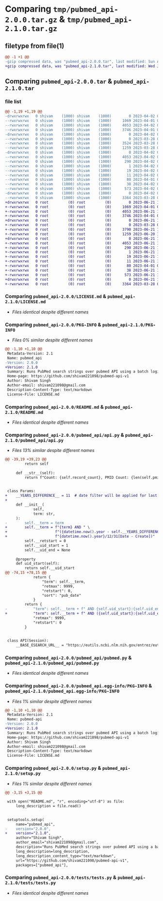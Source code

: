 # Comparing `tmp/pubmed_api-2.0.0.tar.gz` & `tmp/pubmed_api-2.1.0.tar.gz`

## filetype from file(1)

```diff
@@ -1 +1 @@
-gzip compressed data, was "pubmed_api-2.0.0.tar", last modified: Sun Apr  2 06:30:26 2023, max compression
+gzip compressed data, was "pubmed_api-2.1.0.tar", last modified: Wed Jun 21 11:27:26 2023, max compression
```

## Comparing `pubmed_api-2.0.0.tar` & `pubmed_api-2.1.0.tar`

### file list

```diff
@@ -1,19 +1,19 @@
-drwxrwxrwx   0 shivam    (1000) shivam    (1000)        0 2023-04-02 06:30:26.807339 pubmed_api-2.0.0/
--rwxrwxrwx   0 shivam    (1000) shivam    (1000)     1069 2023-04-01 05:58:28.000000 pubmed_api-2.0.0/LICENSE.md
--rwxrwxrwx   0 shivam    (1000) shivam    (1000)     4053 2023-04-02 06:30:26.806981 pubmed_api-2.0.0/PKG-INFO
--rwxrwxrwx   0 shivam    (1000) shivam    (1000)     3746 2023-04-01 05:31:37.000000 pubmed_api-2.0.0/README.md
-drwxrwxrwx   0 shivam    (1000) shivam    (1000)        0 2023-04-02 06:30:26.775919 pubmed_api-2.0.0/pubmed_api/
--rwxrwxrwx   0 shivam    (1000) shivam    (1000)        0 2023-03-28 06:54:15.000000 pubmed_api-2.0.0/pubmed_api/__init__.py
--rwxrwxrwx   0 shivam    (1000) shivam    (1000)     3524 2023-03-28 07:53:50.000000 pubmed_api-2.0.0/pubmed_api/api.py
--rwxrwxrwx   0 shivam    (1000) shivam    (1000)     1259 2023-03-28 07:53:50.000000 pubmed_api-2.0.0/pubmed_api/pubmed.py
-drwxrwxrwx   0 shivam    (1000) shivam    (1000)        0 2023-04-02 06:30:26.805956 pubmed_api-2.0.0/pubmed_api.egg-info/
--rwxrwxrwx   0 shivam    (1000) shivam    (1000)     4053 2023-04-02 06:30:26.000000 pubmed_api-2.0.0/pubmed_api.egg-info/PKG-INFO
--rwxrwxrwx   0 shivam    (1000) shivam    (1000)      290 2023-04-02 06:30:26.000000 pubmed_api-2.0.0/pubmed_api.egg-info/SOURCES.txt
--rwxrwxrwx   0 shivam    (1000) shivam    (1000)        1 2023-04-02 06:30:26.000000 pubmed_api-2.0.0/pubmed_api.egg-info/dependency_links.txt
--rwxrwxrwx   0 shivam    (1000) shivam    (1000)       19 2023-04-02 06:30:26.000000 pubmed_api-2.0.0/pubmed_api.egg-info/requires.txt
--rwxrwxrwx   0 shivam    (1000) shivam    (1000)       11 2023-04-02 06:30:26.000000 pubmed_api-2.0.0/pubmed_api.egg-info/top_level.txt
--rwxrwxrwx   0 shivam    (1000) shivam    (1000)       80 2023-04-01 05:50:02.000000 pubmed_api-2.0.0/pyproject.toml
--rwxrwxrwx   0 shivam    (1000) shivam    (1000)       38 2023-04-02 06:30:26.807429 pubmed_api-2.0.0/setup.cfg
--rwxrwxrwx   0 shivam    (1000) shivam    (1000)      573 2023-04-02 06:30:08.000000 pubmed_api-2.0.0/setup.py
-drwxrwxrwx   0 shivam    (1000) shivam    (1000)        0 2023-04-02 06:30:26.806450 pubmed_api-2.0.0/tests/
--rwxrwxrwx   0 shivam    (1000) shivam    (1000)     3364 2023-03-28 08:09:22.000000 pubmed_api-2.0.0/tests/tests.py
+drwxrwxrwx   0 root         (0) root         (0)        0 2023-06-21 11:27:26.858010 pubmed_api-2.1.0/
+-rwxrwxrwx   0 root         (0) root         (0)     1069 2023-04-01 05:58:28.000000 pubmed_api-2.1.0/LICENSE.md
+-rwxrwxrwx   0 root         (0) root         (0)     4053 2023-06-21 11:27:26.857751 pubmed_api-2.1.0/PKG-INFO
+-rwxrwxrwx   0 root         (0) root         (0)     3746 2023-04-01 05:31:37.000000 pubmed_api-2.1.0/README.md
+drwxrwxrwx   0 root         (0) root         (0)        0 2023-06-21 11:27:26.818198 pubmed_api-2.1.0/pubmed_api/
+-rwxrwxrwx   0 root         (0) root         (0)        0 2023-03-28 06:54:15.000000 pubmed_api-2.1.0/pubmed_api/__init__.py
+-rwxrwxrwx   0 root         (0) root         (0)     3790 2023-06-21 11:16:56.000000 pubmed_api-2.1.0/pubmed_api/api.py
+-rwxrwxrwx   0 root         (0) root         (0)     1259 2023-06-20 15:27:15.000000 pubmed_api-2.1.0/pubmed_api/pubmed.py
+drwxrwxrwx   0 root         (0) root         (0)        0 2023-06-21 11:27:26.827563 pubmed_api-2.1.0/pubmed_api.egg-info/
+-rwxrwxrwx   0 root         (0) root         (0)     4053 2023-06-21 11:27:26.000000 pubmed_api-2.1.0/pubmed_api.egg-info/PKG-INFO
+-rwxrwxrwx   0 root         (0) root         (0)      290 2023-06-21 11:27:26.000000 pubmed_api-2.1.0/pubmed_api.egg-info/SOURCES.txt
+-rwxrwxrwx   0 root         (0) root         (0)        1 2023-06-21 11:27:26.000000 pubmed_api-2.1.0/pubmed_api.egg-info/dependency_links.txt
+-rwxrwxrwx   0 root         (0) root         (0)       19 2023-06-21 11:27:26.000000 pubmed_api-2.1.0/pubmed_api.egg-info/requires.txt
+-rwxrwxrwx   0 root         (0) root         (0)       11 2023-06-21 11:27:26.000000 pubmed_api-2.1.0/pubmed_api.egg-info/top_level.txt
+-rwxrwxrwx   0 root         (0) root         (0)       80 2023-04-01 05:50:02.000000 pubmed_api-2.1.0/pyproject.toml
+-rwxrwxrwx   0 root         (0) root         (0)       38 2023-06-21 11:27:26.858152 pubmed_api-2.1.0/setup.cfg
+-rwxrwxrwx   0 root         (0) root         (0)      573 2023-06-21 11:26:06.000000 pubmed_api-2.1.0/setup.py
+drwxrwxrwx   0 root         (0) root         (0)        0 2023-06-21 11:27:26.827986 pubmed_api-2.1.0/tests/
+-rwxrwxrwx   0 root         (0) root         (0)     3364 2023-03-28 08:09:22.000000 pubmed_api-2.1.0/tests/tests.py
```

### Comparing `pubmed_api-2.0.0/LICENSE.md` & `pubmed_api-2.1.0/LICENSE.md`

 * *Files identical despite different names*

### Comparing `pubmed_api-2.0.0/PKG-INFO` & `pubmed_api-2.1.0/PKG-INFO`

 * *Files 0% similar despite different names*

```diff
@@ -1,10 +1,10 @@
 Metadata-Version: 2.1
 Name: pubmed_api
-Version: 2.0.0
+Version: 2.1.0
 Summary: Runs PubMed search strings over pubmed API using a batch logic
 Home-page: https://github.com/shivam221098/pubmed-api-v1
 Author: Shivam Singh
 Author-email: shivam221098@gmail.com
 Description-Content-Type: text/markdown
 License-File: LICENSE.md
```

### Comparing `pubmed_api-2.0.0/README.md` & `pubmed_api-2.1.0/README.md`

 * *Files identical despite different names*

### Comparing `pubmed_api-2.0.0/pubmed_api/api.py` & `pubmed_api-2.1.0/pubmed_api/api.py`

 * *Files 13% similar despite different names*

```diff
@@ -39,19 +39,23 @@
         return self
 
     def __str__(self):
         return f"Count: {self.record_count}, PMID Count: {len(self.pmids)}"
 
 
 class Params:
+    __YEARS_DIFFERENCE__ = 11  # date filter will be applied for last 'n' years
+
     def __init__(
             self,
             term: str,
     ):
-        self.__term = term
+        self.__term = f"{term} AND " \
+                      f"({datetime.now().year - self.__YEARS_DIFFERENCE__}/01/01[Date - Create] : " \
+                      f"{datetime.now().year}/12/31[Date - Create])"
         self.__retstart = 0
         self.__uid_start = 1
         self.__uid_end = None
 
     @property
     def uid_start(self):
         return self.__uid_start
@@ -74,15 +78,15 @@
             return {
                 "term": self.__term,
                 "retmax": 9999,
                 "retstart": 0,
                 "sort": "pub_date"
             }
         return {
-            "term": self.__term + f" AND {self.uid_start}:{self.uid_end}[UID]",
+            "term": self.__term + f" AND ({self.uid_start}:{self.uid_end}[UID])",
             "retmax": 9999,
             "retstart": 0
         }
 
 
 class API(Session):
     __BASE_ESEARCH_URL__ = "https://eutils.ncbi.nlm.nih.gov/entrez/eutils/esearch.fcgi"
```

### Comparing `pubmed_api-2.0.0/pubmed_api/pubmed.py` & `pubmed_api-2.1.0/pubmed_api/pubmed.py`

 * *Files identical despite different names*

### Comparing `pubmed_api-2.0.0/pubmed_api.egg-info/PKG-INFO` & `pubmed_api-2.1.0/pubmed_api.egg-info/PKG-INFO`

 * *Files 1% similar despite different names*

```diff
@@ -1,10 +1,10 @@
 Metadata-Version: 2.1
 Name: pubmed-api
-Version: 2.0.0
+Version: 2.1.0
 Summary: Runs PubMed search strings over pubmed API using a batch logic
 Home-page: https://github.com/shivam221098/pubmed-api-v1
 Author: Shivam Singh
 Author-email: shivam221098@gmail.com
 Description-Content-Type: text/markdown
 License-File: LICENSE.md
```

### Comparing `pubmed_api-2.0.0/setup.py` & `pubmed_api-2.1.0/setup.py`

 * *Files 1% similar despite different names*

```diff
@@ -3,15 +3,15 @@
 
 with open("README.md", "r", encoding="utf-8") as file:
     long_description = file.read()
 
 
 setuptools.setup(
     name="pubmed_api",
-    version="2.0.0",
+    version="2.1.0",
     author="Shivam Singh",
     author_email="shivam221098@gmail.com",
     description="Runs PubMed search strings over pubmed API using a batch logic",
     long_description=long_description,
     long_description_content_type="text/markdown",
     url="https://github.com/shivam221098/pubmed-api-v1",
     packages=["pubmed_api"],
```

### Comparing `pubmed_api-2.0.0/tests/tests.py` & `pubmed_api-2.1.0/tests/tests.py`

 * *Files identical despite different names*

